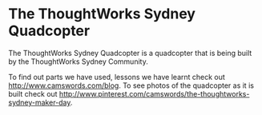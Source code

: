 The ThoughtWorks Sydney Quadcopter
==========

The ThoughtWorks Sydney Quadcopter is a quadcopter that is being built by the ThoughtWorks Sydney Community. 

To find out parts we have used, lessons we have learnt check out http://www.camswords.com/blog. To see photos of the quadcopter as it is built check out http://www.pinterest.com/camswords/the-thoughtworks-sydney-maker-day.
